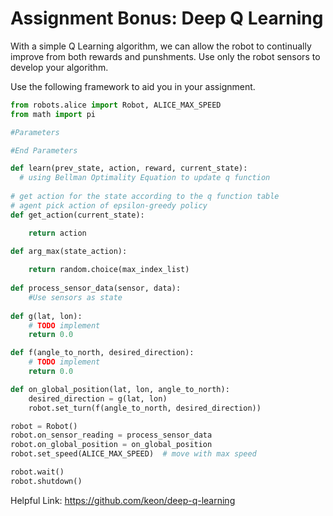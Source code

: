 # Assignment Bonus: Deep Q Learning

With a simple Q Learning algorithm, we can allow the robot to continually improve from both rewards and punshments. 
Use only the robot sensors to develop your algorithm.

Use the following framework to aid you in your assignment.

```python
from robots.alice import Robot, ALICE_MAX_SPEED
from math import pi

#Parameters

#End Parameters

def learn(prev_state, action, reward, current_state):
  # using Bellman Optimality Equation to update q function
  
# get action for the state according to the q function table
# agent pick action of epsilon-greedy policy
def get_action(current_state):

    return action
        
def arg_max(state_action):

    return random.choice(max_index_list)
    
def process_sensor_data(sensor, data):
    #Use sensors as state
    
def g(lat, lon):
    # TODO implement
    return 0.0

def f(angle_to_north, desired_direction):
    # TODO implement
    return 0.0

def on_global_position(lat, lon, angle_to_north):
    desired_direction = g(lat, lon)
    robot.set_turn(f(angle_to_north, desired_direction))

robot = Robot()
robot.on_sensor_reading = process_sensor_data
robot.on_global_position = on_global_position
robot.set_speed(ALICE_MAX_SPEED)  # move with max speed

robot.wait()
robot.shutdown()

```

Helpful Link: https://github.com/keon/deep-q-learning

